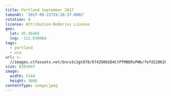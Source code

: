 ```yaml
---
title: Portland September 2017
takenAt: '2017-09-21T19:28:37.000Z'
rotation: 0
license: Attribution-NoDerivs License
geo:
  lat: 45.56485
  lng: -122.630084
tags:
  - portland
  - usa
url: >-
  //images.ctfassets.net/bncv3c2gt878/6T4ZO0bGD4CtPfMBERsPWb/fefd22062058531663234fd02d2202eb/portland-september-2017_36607129624_o
size: 8291047
image:
  width: 5344
  height: 3006
contentType: image/jpeg
---
```


